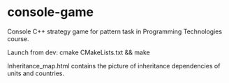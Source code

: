 # console-game
Console C++ strategy game for pattern task in Programming Technologies course.

Launch from dev: cmake CMakeLists.txt && make

Inheritance_map.html contains the picture of inheritance dependencies of units and countries.
